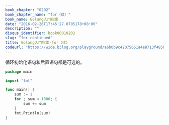 ```yaml
---
book_chapter: "0202"
book_chapter_name: "for（续）"
book_name: Golang入门指南
date: "2016-02-26T17:45:27.0705178+08:00"
description: ""
disqus_identifier: book00010202
slug: "for-continued"
title: Golang入门指南-for（续）
codeurl: "https://wide.b3log.org/playground/a6b0b9c42075661a4e8713f48585daa2.go"
---
```



循环初始化语句和后置语句都是可选的。

```go
package main

import "fmt"

func main() {
	sum := 1
	for ; sum < 1000; {
		sum += sum
	}
	fmt.Println(sum)
}

```

